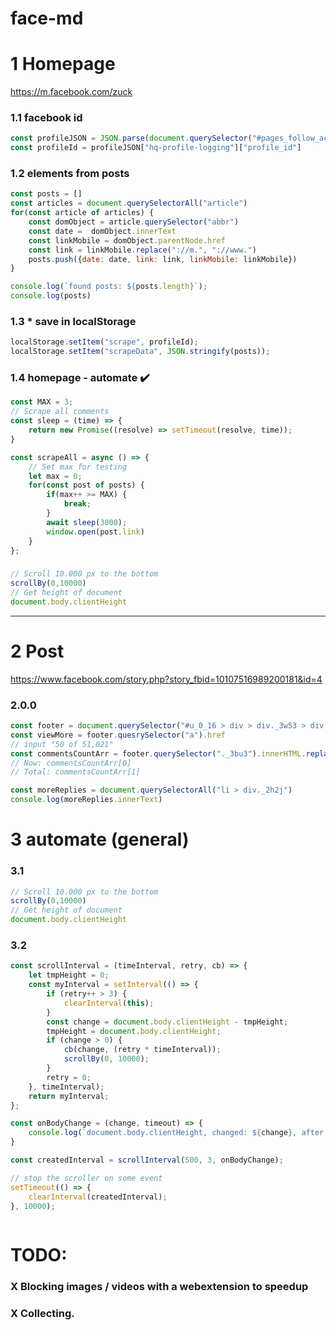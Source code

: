 # face-md

# 1 Homepage 
https://m.facebook.com/zuck

### 1.1 facebook id
```js
const profileJSON = JSON.parse(document.querySelector("#pages_follow_action_id").getAttribute("data-store"))
const profileId = profileJSON["hq-profile-logging"]["profile_id"]
```

### 1.2 elements from posts

```js
const posts = []
const articles = document.querySelectorAll("article")
for(const article of articles) {
    const domObject = article.querySelector("abbr")
    const date =  domObject.innerText
    const linkMobile = domObject.parentNode.href                          // this is the mobile link
    const link = linkMobile.replace("://m.", "://www.")                   // www.facebook.com/story.php?...
    posts.push({date: date, link: link, linkMobile: linkMobile})
}

console.log(`found posts: ${posts.length}`);
console.log(posts)
```
### 1.3 * save in localStorage
```js
localStorage.setItem("scrape", profileId);
localStorage.setItem("scrapeData", JSON.stringify(posts));
```

### 1.4 homepage - automate :heavy_check_mark:
```js
const MAX = 3;
// Scrape all comments
const sleep = (time) => {
    return new Promise((resolve) => setTimeout(resolve, time));
}

const scrapeAll = async () => {
    // Set max for testing
    let max = 0;
    for(const post of posts) {
        if(max++ >= MAX) {
            break;
        }
        await sleep(3000);
        window.open(post.link)
    }
};
```


### 
```js
// Scroll 10.000 px to the bottom
scrollBy(0,10000)
// Get height of document
document.body.clientHeight
```
---

# 2 Post
https://www.facebook.com/story.php?story_fbid=10107516989200181&id=4

### 2.0.0
```js
const footer = document.querySelector("#u_0_16 > div > div._3w53 > div._3tz_._7794")
const viewMore = footer.quesrySelector("a").href
// input "50 of 51,021"
const commentsCountArr = footer.querySelector("._3bu3").innerHTML.replace(",", "").split(" of ")  
// Now: commentsCountArr[0] 
// Total: commentsCountArr[1]

const moreReplies = document.querySelectorAll("li > div._2h2j")
console.log(moreReplies.innerText)

```

# 3 automate (general)
### 3.1
```js
// Scroll 10.000 px to the bottom
scrollBy(0,10000)
// Get height of document
document.body.clientHeight
```

### 3.2
```js
const scrollInterval = (timeInterval, retry, cb) => {
    let tmpHeight = 0;
    const myInterval = setInterval(() => {
        if (retry++ > 3) {
            clearInterval(this);
        }
        const change = document.body.clientHeight - tmpHeight;
        tmpHeight = document.body.clientHeight;
        if (change > 0) {
            cb(change, (retry * timeInterval));
            scrollBy(0, 10000);
        }
        retry = 0;
    }, timeInterval);
    return myInterval;
};

const onBodyChange = (change, timeout) => {
    console.log(`document.body.clientHeight, changed: ${change}, after: ${timeout}`);
}

const createdInterval = scrollInterval(500, 3, onBodyChange);

// stop the scroller on some event
setTimeout(() => {
    clearInterval(createdInterval);
}, 10000); 
 
```


# TODO: 

### X Blocking images / videos with a webextension to speedup
### X Collecting.